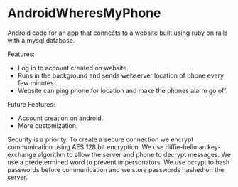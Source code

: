 # AndroidWheresMyPhone
Android code for an app that connects to a website built using ruby on rails with a mysql database.

Features:
  * Log in to account created on website.
  * Runs in the background and sends webserver location of phone every few minutes.
  * Website can ping phone for location and make the phones alarm go off. 

Future Features:
  * Account creation on android.
  * More customization.

Security is a priority. To create a secure connection we encrypt communication using AES 128 bit encryption. 
We use diffie-hellman key-exchange algorithm to allow the server and phone to decrypt messages. We use a 
predetermined word to prevent impersonators. We use bcrypt to hash passwords before communication and we store 
passwords hashed on the server.
